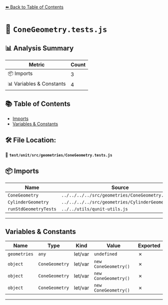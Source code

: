 [⬅️ Back to Table of Contents](../../../../index.md)

# 📄 `ConeGeometry.tests.js`

## 📊 Analysis Summary

| Metric | Count |
|--------|-------|
| 📦 Imports | 3 |
| 📊 Variables & Constants | 4 |

## 📚 Table of Contents

- [Imports](#imports)
- [Variables & Constants](#variables-constants)

## 🛠️ File Location:
📂 **`test/unit/src/geometries/ConeGeometry.tests.js`**

## 📦 Imports

| Name | Source |
|------|--------|
| `ConeGeometry` | `../../../../src/geometries/ConeGeometry.js` |
| `CylinderGeometry` | `../../../../src/geometries/CylinderGeometry.js` |
| `runStdGeometryTests` | `../../utils/qunit-utils.js` |


---

## Variables & Constants

| Name | Type | Kind | Value | Exported |
|------|------|------|-------|----------|
| `geometries` | `any` | let/var | `undefined` | ✗ |
| `object` | `ConeGeometry` | let/var | `new ConeGeometry()` | ✗ |
| `object` | `ConeGeometry` | let/var | `new ConeGeometry()` | ✗ |
| `object` | `ConeGeometry` | let/var | `new ConeGeometry()` | ✗ |


---